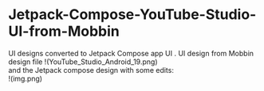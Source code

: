 # Jetpack-Compose-YouTube-Studio-UI-from-Mobbin
UI designs converted to Jetpack Compose app UI . UI design from Mobbin
design file !(YouTube_Studio_Android_19.png)  
and the Jetpack compose design with some edits:  
!(img.png)